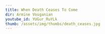 ```yaml
---
title: When Death Ceases To Come
dir: Armine Vosganian
youtube_id: YUGur_RuYLk
thumb: /assets/img/thumbs/death_ceases.jpg
---
```


